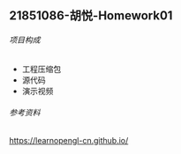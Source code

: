 ## 21851086-胡悦-Homework01

###### 项目构成

- 工程压缩包
- 源代码
- 演示视频

###### 参考资料
https://learnopengl-cn.github.io/